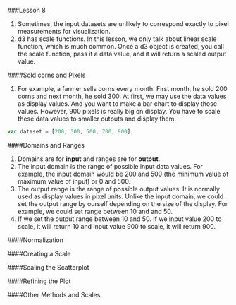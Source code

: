 ###Lesson 8
1. Sometimes, the input datasets are unlikely to correspond exactly to pixel measurements for visualization. 
2. d3 has scale functions. In this lesson, we only talk about linear scale function, which is much common. Once a d3 object is created, you call the scale function, pass it a data value, and it will return a scaled output value. 

####Sold corns and Pixels
1. For example, a farmer sells corns every month. First month, he sold 200 corns and next month, he sold 300. At first, we may use the data values as display values. And you want to make a bar chart to display those values. However, 900 pixels is really big on display. You have to scale these data values to smaller outputs and display them. 
```Javascript 
var dataset = [200, 300, 500, 700, 900];
```

####Domains and Ranges
1. Domains are for __input__ and ranges are for __output__. 
2. The input domain is the range of possible input data values. For example, the input domain would be 200 and 500 (the minimum value of maximum value of input) or 0 and 500.
3. The output range is the range of possible output values. It is normally used as display values in pixel units. Unlike the input domain, we could set the output range by ourself depending on the size of the display. For example, we could set range between 10 and and 50. 
4. If we set the output range between 10 and 50. If we input value 200 to scale, it will return 10 and input value 900 to scale, it will return 900. 

####Normalization

####Creating a Scale

####Scaling the Scatterplot

####Refining the Plot

####Other Methods and Scales. 
